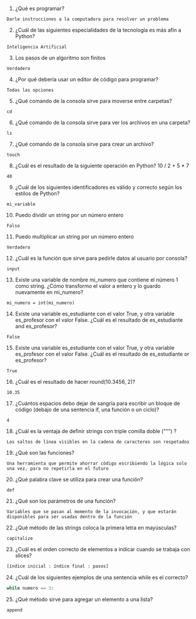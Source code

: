 1. ¿Qué es programar?

```
Darle instrucciones a la computadora para resolver un problema
```

2. ¿Cuál de las siguientes especialidades de la tecnología es más afín a Python?

```
Inteligencia Artificial
```

3. Los pasos de un algoritmo son finitos

```
Verdadero
```

4. ¿Por qué debería usar un editor de código para programar?

```
Todas las opciones
```

5. ¿Qué comando de la consola sirve para moverse entre carpetas?

```
cd
```

6. ¿Qué comando de la consola sirve para ver los archivos en una carpeta?

```
ls
```

7. ¿Qué comando de la consola sirve para crear un archivo?

```
touch
```

8. ¿Cuál es el resultado de la siguiente operación en Python? 10 / 2 + 5 \* 7

```
40
```

9. ¿Cuál de los siguientes identificadores es válido y correcto según los estilos de Python?

```
mi_variable
```

10. Puedo dividir un string por un número entero

```
Falso
```

11. Puedo multiplicar un string por un número entero

```
Verdadero
```

12. ¿Cuál es la función que sirve para pedirle datos al usuario por consola?

```
input
```

13. Existe una variable de nombre mi_numero que contiene el número 1 como string. ¿Cómo transformo el valor a entero y lo guardo nuevamente en mi_numero?

```
mi_numero = int(mi_numero)
```

14. Existe una variable es_estudiante con el valor True, y otra variable es_profesor con el valor False. ¿Cuál es el resultado de es_estudiante and es_profesor?

```
False
```

15. Existe una variable es_estudiante con el valor True, y otra variable es_profesor con el valor False. ¿Cuál es el resultado de es_estudiante or es_profesor?

```
True
```

16. ¿Cuál es el resultado de hacer round(10.3456, 2)?

```
10.35
```

17. ¿Cuántos espacios debo dejar de sangría para escribir un bloque de código (debajo de una sentencia if, una función o un ciclo)?

```
4
```

18. ¿Cuál es la ventaja de definir strings con triple comilla doble (""") ?

```
Los saltos de línea visibles en la cadena de caracteres son respetados
```

19. ¿Qué son las funciones?

```
Una herramienta que permite ahorrar código escribiendo la lógica solo una vez, para no repetirla en el futuro
```

20. ¿Qué palabra clave se utiliza para crear una función?

```
def
```

21. ¿Qué son los parámetros de una función?

```
Variables que se pasan al momento de la invocación, y que estarán disponibles para ser usadas dentro de la función
```

22. ¿Qué método de las strings coloca la primera letra en mayúsculas?

```
capitalize
```

23. ¿Cuál es el orden correcto de elementos a indicar cuando se trabaja con slices?

```python
[índice inicial : índice final : pasos]
```

24. ¿Cuál de los siguientes ejemplos de una sentencia while es el correcto?

```python
while numero == 3:
```

25. ¿Qué método sirve para agregar un elemento a una lista?

```
append
```

